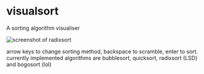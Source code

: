 # visualsort
A sorting algorithm visualiser

![screenshot of radixsort](https://puu.sh/F65bx.png)

arrow keys to change sorting method, backspace to scramble, enter to sort.
currently implemented algorithms are bubblesort, quicksort, radixsort (LSD) and bogosort (lol)
